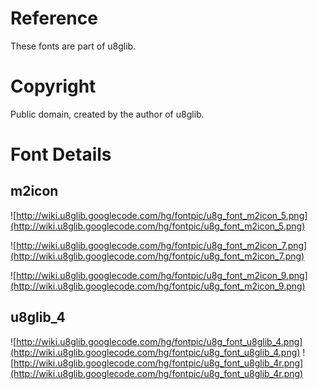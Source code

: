 

# Reference #

These fonts are part of u8glib.

# Copyright #

Public domain, created by the author of u8glib.

# Font Details #

## m2icon ##
![http://wiki.u8glib.googlecode.com/hg/fontpic/u8g_font_m2icon_5.png](http://wiki.u8glib.googlecode.com/hg/fontpic/u8g_font_m2icon_5.png)

![http://wiki.u8glib.googlecode.com/hg/fontpic/u8g_font_m2icon_7.png](http://wiki.u8glib.googlecode.com/hg/fontpic/u8g_font_m2icon_7.png)

![http://wiki.u8glib.googlecode.com/hg/fontpic/u8g_font_m2icon_9.png](http://wiki.u8glib.googlecode.com/hg/fontpic/u8g_font_m2icon_9.png)

## u8glib\_4 ##
![http://wiki.u8glib.googlecode.com/hg/fontpic/u8g_font_u8glib_4.png](http://wiki.u8glib.googlecode.com/hg/fontpic/u8g_font_u8glib_4.png)
![http://wiki.u8glib.googlecode.com/hg/fontpic/u8g_font_u8glib_4r.png](http://wiki.u8glib.googlecode.com/hg/fontpic/u8g_font_u8glib_4r.png)